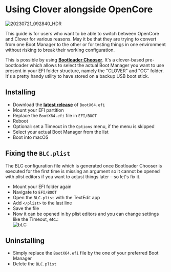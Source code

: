 # Using Clover alongside OpenCore

![20230721_092840_HDR](https://github.com/5T33Z0/OC-Little-Translated/assets/76865553/4402737d-af09-4418-be2f-fc5741e082ea)

This guide is for users who want to be able to switch between OpenCore and Clover for various reasons. May it be that they are trying to convert from one Boot Manager to the other or for testing things in one environment without risking to break their working configuration.

This is possible by using [**Bootloader Chooser**](https://github.com/jief666/BootloaderChooser). It's a clover-based pre-bootloader which allows to select the actual Boot Manager you want to use present in your EFI folder structure, namely the "CLOVER" and "OC" folder. It's a pretty handy utility to have stored on a backup USB boot stick. 

## Installing
- Download the [**latest release**](https://github.com/jief666/BootloaderChooser/releases) of `BootX64.efi`
- Mount your EFI partition
- Replace the `BootX64.efi` file in `EFI/BOOT`
- Reboot
- Optional: set a Timeout in the `Options` menu, if the menu is skipped
- Select your actual Boot Manager from the list
- Boot into macOS

## Fixing the `BLC.plist`
The BLC configuration file which is generated once Bootloader Chooser is executed for the first time is missing an argument so it cannot be opened with plist editors if you want to adjust things later – so let's fix it.

- Mount your EFI folder again
- Navigate to `EFI/BOOT`
- Open the `BLC.plist` with the TextEdit app
- Add `</plist>` to the last line
- Save the file
- Now it can be opened in by plist editors and you can change settings like the Timeout, etc.: <br> ![bLC](https://github.com/5T33Z0/OC-Little-Translated/assets/76865553/1bc35fc0-3390-453d-8d12-73ebcda9fc24)

## Uninstalling
- Simply replace the `BootX64.efi` file by the one of your preferred Boot Manager
- Delete the `BLC.plist`
